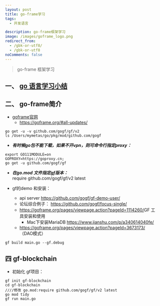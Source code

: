 ```yaml
---
layout: post
title: go-frame学习
tags:
  - 开发语言

description: go-frame框架学习
image: /images/goframe_logo.png
redirect_from:
  - /gbk-or-utf8/
  - /gbk-or-utf8
noComments: false
---
```


> go-frame 框架学习

## 一、 [go 语言学习小结](/posts/2022-03-05-0-go_learn/)   
## 二、 go-frame简介
* [goframe官网](https://goframe.org/display/gf)   
  - <https://goframe.org/#all-updates/>
```
go get -u -v github.com/gogf/gf/v2
ls /Users/mymetas/go/pkg/mod/github.com/gogf
```
* ***有时候go包不能下载，如果不开vpn，则可命令行指定proxy：***
```
export GO111MODULE=on 
GOPROXY=https://goproxy.cn; 
go get -u github.com/gogf/gf
```
* ***在go.mod 文件指定gf版本：***   
require github.com/gogf/gf/v2 latest

* gf的demo 和安装： 
  - api server  <https://github.com/gogf/gf-demo-user/>
  - 论坛综合例子： <https://github.com/gogf/focus-single/>
  - <https://goframe.org/pages/viewpage.action?pageId=1114260/>GF 工具安装和使用
  	- Mac下安装MariaDB <https://www.jianshu.com/p/a340614040fe/>
  - <https://goframe.org/pages/viewpage.action?pageId=3673173/> （DAO模式）

```
gf build main.go --gf.debug
```



## 四 gf-blockchain
* 初始化 gf项目：
```
gf init gf-blockchain    
cd gf-blockchain 
////修改 go.mod:require github.com/gogf/gf/v2 latest
go mod tidy
gf run main.go
```




